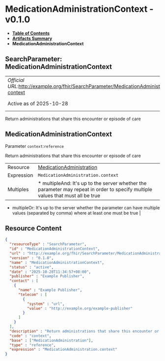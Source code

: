 # MedicationAdministrationContext - v0.1.0

* [**Table of Contents**](toc.md)
* [**Artifacts Summary**](artifacts.md)
* **MedicationAdministrationContext**

## SearchParameter: MedicationAdministrationContext 

| | |
| :--- | :--- |
| *Official URL*:http://example.org/fhir/SearchParameter/MedicationAdministration-context | *Version*:0.1.0 |
| Active as of 2025-10-28 | *Computable Name*:MedicationAdministrationContext |

 
Return administrations that share this encounter or episode of care 

## MedicationAdministrationContext

Parameter `context`:`reference`

Return administrations that share this encounter or episode of care

| | |
| :--- | :--- |
| Resource | [MedicationAdministration](http://hl7.org/fhir/R4/medicationadministration.html) |
| Expression | `MedicationAdministration.​context` |
| Multiples | * multipleAnd: It's up to the server whether the parameter may repeat in order to specify multiple values that must all be true
* multipleOr: It's up to the server whether the parameter can have multiple values (separated by comma) where at least one must be true
 |



## Resource Content

```json
{
  "resourceType" : "SearchParameter",
  "id" : "MedicationAdministrationContext",
  "url" : "http://example.org/fhir/SearchParameter/MedicationAdministration-context",
  "version" : "0.1.0",
  "name" : "MedicationAdministrationContext",
  "status" : "active",
  "date" : "2025-10-28T11:34:57+08:00",
  "publisher" : "Example Publisher",
  "contact" : [
    {
      "name" : "Example Publisher",
      "telecom" : [
        {
          "system" : "url",
          "value" : "http://example.org/example-publisher"
        }
      ]
    }
  ],
  "description" : "Return administrations that share this encounter or episode of care",
  "code" : "context",
  "base" : ["MedicationAdministration"],
  "type" : "reference",
  "expression" : "MedicationAdministration.​context"
}

```
